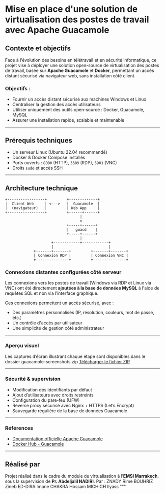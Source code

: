 #  Mise en place d'une solution de virtualisation des postes de travail avec Apache Guacamole

## Contexte et objectifs

Face à l'évolution des besoins en télétravail et en sécurité informatique, ce projet vise à déployer une solution open-source de virtualisation des postes de travail, basée sur **Apache Guacamole** et **Docker**, permettant un accès distant sécurisé via navigateur web, sans installation côté client.

###  Objectifs :
- Fournir un accès distant sécurisé aux machines Windows et Linux
- Centraliser la gestion des accès utilisateurs
- Utiliser uniquement des outils open-source : Docker, Guacamole, MySQL
- Assurer une installation rapide, scalable et maintenable

---

##  Prérequis techniques

- Un serveur Linux (Ubuntu 22.04 recommandé)
- Docker & Docker Compose installés
- Ports ouverts : `8080` (HTTP), `3389` (RDP), `5901` (VNC)
- Droits `sudo` et accès SSH

---

##  Architecture technique

```plaintext
+-----------------+         +-------------+
|  Client Web     | <--->   |  Guacamole  |
|  (navigateur)   |         | Web App     |
+-----------------+         +------+------+
                                  |
                                  v
                            +-----+------+
                            |   guacd    |
                            +-----+------+
                                  |
                     +------------+------------+
                     |                         |
             +-------+-------+         +-------+-------+
             | Connexion RDP |         | Connexion VNC |
             +---------------+         +---------------+
```

### Connexions distantes configurées côté serveur

Les connexions vers les postes de travail (Windows via RDP et Linux via VNC) ont été directement **ajoutées à la base de données MySQL** à l'aide de requêtes SQL et non via l'interface graphique.

Ces connexions permettent un accès sécurisé, avec :
- Des paramètres personnalisés (IP, résolution, couleurs, mot de passe, etc.)
- Un contrôle d'accès par utilisateur
- Une simplicité de gestion côté administrateur

---

### Aperçu visuel

Les captures d’écran illustrant chaque étape sont disponibles dans le dossier guacamole-screenshots.zip
[Télécharger le fichier ZIP](projet-virtualisation/screenshots./guacamole-screenshots.zip)


---

### Sécurité & supervision

- Modification des identifiants par défaut
- Ajout d’utilisateurs avec droits restreints
- Configuration du pare-feu (UFW)
- Reverse proxy sécurisé avec Nginx + HTTPS (Let’s Encrypt)
- Sauvegarde régulière de la base de données Guacamole

---

### Références

- [Documentation officielle Apache Guacamole](https://guacamole.apache.org/)
- [Docker Hub - Guacamole](https://hub.docker.com/u/guacamole)

---

##  Réalisé par

Projet réalisé dans le cadre du module de virtualisation à l’**EMSI Marrakech**, sous la supervision de **Pr. Abdeljalil NADIRI**.
Par :
ZNADY Rime 
BOUHRIZ Zineb
ED-DIRA Imane
CHAKRA Hossam
MICHICH Ilyass
"""

